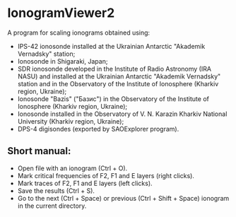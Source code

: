 # IonogramViewer2

A program for scaling ionograms obtained using:

 - IPS-42 ionosonde installed at the Ukrainian Antarctic "Akademik Vernadsky" station;
 - Ionosonde in Shigaraki, Japan;
 - SDR ionosonde developed in the Institute of Radio Astronomy (IRA NASU) and installed at the Ukrainian Antarctic "Akademik Vernadsky" station and in the Observatory of the Institute of Ionosphere (Kharkiv region, Ukraine);
 - Ionosonde "Bazis" ("Базис") in the Observatory of the Institute of Ionosphere (Kharkiv region, Ukraine);
 - Ionosonde installed in the Observatory of V. N. Karazin Kharkiv National University (Kharkiv region, Ukraine);
 - DPS-4 digisondes (exported by SAOExplorer program).

## Short manual:
- Open file with an ionogram (Ctrl + O).
- Mark critical frequencies of F2, F1 and E layers (right clicks).
- Mark traces of F2, F1 and E layers (left clicks).
- Save the results (Ctrl + S).
- Go to the next (Ctrl + Space) or previous (Ctrl + Shift + Space) ionogram in the current directory.

